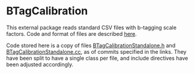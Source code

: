 # BTagCalibration

This external package reads standard CSV files with b-tagging scale factors. Code and format of files are described [here](https://twiki.cern.ch/twiki/bin/view/CMS/BTagCalibration?rev=31).

Code stored here is a copy of files [BTagCalibrationStandalone.h](https://github.com/HeinerTholen/cmssw/blob/af3e0bbb801aadbb9ebee06460e78193e06ec0dc/RecoBTag/PerformanceDB/test/BTagCalibrationStandalone.h) and [BTagCalibrationStandalone.cc](https://github.com/HeinerTholen/cmssw/blob/af3e0bbb801aadbb9ebee06460e78193e06ec0dc/RecoBTag/PerformanceDB/test/BTagCalibrationStandalone.cc), as of commits specified in the links. They have been split to have a single class per file, and include directives have been adjusted accordingly.

